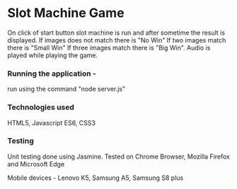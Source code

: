 # Slot Machine Game

On click of start button slot machine is run and after sometime the result is displayed.
If images does not match there is  "No Win"
If two images match there is "Small Win"
If three images match there is "Big Win".
Audio is played while playing the game.

### Running the application -
run using the command "node server.js"

### Technologies used
HTML5, Javascript ES6, CSS3

### Testing
Unit testing done using Jasmine.
Tested on Chrome Browser, Mozilla Firefox and Microsoft Edge

Mobile devices - Lenovo K5, Samsung A5, Samsung S8 plus
